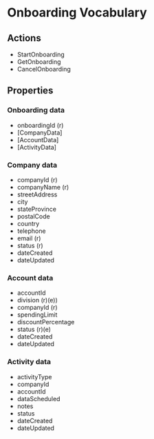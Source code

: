 # Onboarding Vocabulary

## Actions

* StartOnboarding
* GetOnboarding
* CancelOnboarding

## Properties

### Onboarding data

* onboardingId (r)
* [CompanyData]
* [AccountData]
* [ActivityData]


### Company data

* companyId (r)
* companyName (r)
* streetAddress
* city
* stateProvince
* postalCode
* country
* telephone
* email (r)
* status (r)
* dateCreated
* dateUpdated

### Account data

* accountId
* division (r)(e))
* companyId (r)
* spendingLimit
* discountPercentage
* status (r)(e)
* dateCreated
* dateUpdated

### Activity data

* activityType
* companyId
* accountId
* dataScheduled
* notes
* status
* dateCreated
* dateUpdated
